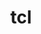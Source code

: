 ---
title: "tcl"
layout: cache
categories: [package, develop-2023-11-05]
meta: {"versions": ["8.6.12"], "compilers": ["cce@=15.0.1", "clang@=14.0.0", "gcc@=11.4.0", "gcc@=9.4.0", "oneapi@=2023.2.0"], "oss": ["rhel8", "ubuntu20.04", "ubuntu22.04"], "platforms": ["linux"], "targets": ["neoverse_v1", "ppc64le", "x86_64_v3", "zen4"], "stacks": ["e4s", "e4s-cray-rhel", "e4s-neoverse_v1", "e4s-oneapi", "e4s-power", "root", "tutorial"], "num_specs": 8, "num_specs_by_stack": {"root": 8, "e4s-cray-rhel": 1, "e4s-neoverse_v1": 1, "e4s-power": 1, "e4s": 1, "e4s-oneapi": 1, "tutorial": 3}}
spec_details: [{"hash": "rdeqqsxylwb4q76lr35chtysxmdll3ye", "compiler": "cce@=15.0.1", "versions": ["8.6.12"], "os": "rhel8", "platform": "linux", "target": "zen4", "variants": ["build_system=autotools"], "stacks": ["root", "e4s-cray-rhel"], "size": "-", "tarball": "https://binaries.spack.io/develop-2023-11-05/build_cache/linux-rhel8-zen4/cce-15.0.1/tcl-8.6.12/linux-rhel8-zen4-cce-15.0.1-tcl-8.6.12-rdeqqsxylwb4q76lr35chtysxmdll3ye.spack"}, {"hash": "kry47k7dbr4u6hbgk56n3va3uuxmodpn", "compiler": "gcc@=11.4.0", "versions": ["8.6.12"], "os": "ubuntu20.04", "platform": "linux", "target": "neoverse_v1", "variants": ["build_system=autotools"], "stacks": ["e4s-neoverse_v1", "root"], "size": "-", "tarball": "https://binaries.spack.io/develop-2023-11-05/build_cache/linux-ubuntu20.04-neoverse_v1/gcc-11.4.0/tcl-8.6.12/linux-ubuntu20.04-neoverse_v1-gcc-11.4.0-tcl-8.6.12-kry47k7dbr4u6hbgk56n3va3uuxmodpn.spack"}, {"hash": "zwoychunw4ul5px6b7framopz2znvrqe", "compiler": "gcc@=9.4.0", "versions": ["8.6.12"], "os": "ubuntu20.04", "platform": "linux", "target": "ppc64le", "variants": ["build_system=autotools"], "stacks": ["e4s-power", "root"], "size": "-", "tarball": "https://binaries.spack.io/develop-2023-11-05/build_cache/linux-ubuntu20.04-ppc64le/gcc-9.4.0/tcl-8.6.12/linux-ubuntu20.04-ppc64le-gcc-9.4.0-tcl-8.6.12-zwoychunw4ul5px6b7framopz2znvrqe.spack"}, {"hash": "h5m3ivplh3y7t2udh7doqavj75hbyi3j", "compiler": "gcc@=11.4.0", "versions": ["8.6.12"], "os": "ubuntu20.04", "platform": "linux", "target": "x86_64_v3", "variants": ["build_system=autotools"], "stacks": ["e4s", "root"], "size": "-", "tarball": "https://binaries.spack.io/develop-2023-11-05/build_cache/linux-ubuntu20.04-x86_64_v3/gcc-11.4.0/tcl-8.6.12/linux-ubuntu20.04-x86_64_v3-gcc-11.4.0-tcl-8.6.12-h5m3ivplh3y7t2udh7doqavj75hbyi3j.spack"}, {"hash": "kqg5j4yzevw4o5cr6s4ldepcyfw4splr", "compiler": "oneapi@=2023.2.0", "versions": ["8.6.12"], "os": "ubuntu20.04", "platform": "linux", "target": "x86_64_v3", "variants": ["build_system=autotools"], "stacks": ["root", "e4s-oneapi"], "size": "-", "tarball": "https://binaries.spack.io/develop-2023-11-05/build_cache/linux-ubuntu20.04-x86_64_v3/oneapi-2023.2.0/tcl-8.6.12/linux-ubuntu20.04-x86_64_v3-oneapi-2023.2.0-tcl-8.6.12-kqg5j4yzevw4o5cr6s4ldepcyfw4splr.spack"}, {"hash": "id57z6xxjykzyyfuhpnvcrxsoxbbouif", "compiler": "clang@=14.0.0", "versions": ["8.6.12"], "os": "ubuntu22.04", "platform": "linux", "target": "x86_64_v3", "variants": ["build_system=autotools"], "stacks": ["tutorial", "root"], "size": "-", "tarball": "https://binaries.spack.io/develop-2023-11-05/build_cache/linux-ubuntu22.04-x86_64_v3/clang-14.0.0/tcl-8.6.12/linux-ubuntu22.04-x86_64_v3-clang-14.0.0-tcl-8.6.12-id57z6xxjykzyyfuhpnvcrxsoxbbouif.spack"}, {"hash": "4c6akdpfofy7elegqpywtwk2zqeqatk5", "compiler": "gcc@=11.4.0", "versions": ["8.6.12"], "os": "ubuntu22.04", "platform": "linux", "target": "x86_64_v3", "variants": ["build_system=autotools"], "stacks": ["tutorial", "root"], "size": "-", "tarball": "https://binaries.spack.io/develop-2023-11-05/build_cache/linux-ubuntu22.04-x86_64_v3/gcc-11.4.0/tcl-8.6.12/linux-ubuntu22.04-x86_64_v3-gcc-11.4.0-tcl-8.6.12-4c6akdpfofy7elegqpywtwk2zqeqatk5.spack"}, {"hash": "i2ymprotgnxu22osvytfbmi32zkbscj4", "compiler": "gcc@=11.4.0", "versions": ["8.6.12"], "os": "ubuntu22.04", "platform": "linux", "target": "x86_64_v3", "variants": ["build_system=autotools"], "stacks": ["tutorial", "root"], "size": "-", "tarball": "https://binaries.spack.io/develop-2023-11-05/build_cache/linux-ubuntu22.04-x86_64_v3/gcc-11.4.0/tcl-8.6.12/linux-ubuntu22.04-x86_64_v3-gcc-11.4.0-tcl-8.6.12-i2ymprotgnxu22osvytfbmi32zkbscj4.spack"}]
---